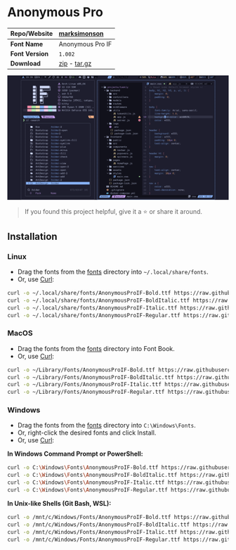 <!-- SHORTCUT REFERENCE LINKS -->

[zip]: https://github.com/iconicFonts/if/releases/download/v1.1.0/Anonymous_Pro.zip
[tar]: https://github.com/iconicFonts/if/releases/download/v1.1.0/Anonymous_Pro.tar.gz
[url]: https://www.marksimonson.com/fonts/view/anonymous-pro

# Anonymous Pro

| Repo/Website     | [marksimonson][url]        |
| :--------------- | :------------------------- |
| **Font Name**    | Anonymous Pro IF           |
| **Font Version** | `1.002`                    |
| **Download**     | [zip][zip] - [tar.gz][tar] |

![Font preview](preview.png)

> If you found this project helpful, give it a :star: or share it around.

## Installation

### Linux

- Drag the fonts from the [fonts](fonts) directory into `~/.local/share/fonts`.
- Or, use [Curl](https://github.com/curl/curl):

```sh
curl -o ~/.local/share/fonts/AnonymousProIF-Bold.ttf https://raw.githubusercontent.com/iconicFonts/if/main/fonts/patched/Anonymous_Pro/fonts/AnonymousProIF-Bold.ttf
curl -o ~/.local/share/fonts/AnonymousProIF-BoldItalic.ttf https://raw.githubusercontent.com/iconicFonts/if/main/fonts/patched/Anonymous_Pro/fonts/AnonymousProIF-BoldItalic.ttf
curl -o ~/.local/share/fonts/AnonymousProIF-Italic.ttf https://raw.githubusercontent.com/iconicFonts/if/main/fonts/patched/Anonymous_Pro/fonts/AnonymousProIF-Italic.ttf
curl -o ~/.local/share/fonts/AnonymousProIF-Regular.ttf https://raw.githubusercontent.com/iconicFonts/if/main/fonts/patched/Anonymous_Pro/fonts/AnonymousProIF-Regular.ttf
```

### MacOS

- Drag the fonts from the [fonts](fonts) directory into Font Book.
- Or, use [Curl](https://github.com/curl/curl):

```sh
curl -o ~/Library/Fonts/AnonymousProIF-Bold.ttf https://raw.githubusercontent.com/iconicFonts/if/main/fonts/patched/Anonymous_Pro/fonts/AnonymousProIF-Bold.ttf
curl -o ~/Library/Fonts/AnonymousProIF-BoldItalic.ttf https://raw.githubusercontent.com/iconicFonts/if/main/fonts/patched/Anonymous_Pro/fonts/AnonymousProIF-BoldItalic.ttf
curl -o ~/Library/Fonts/AnonymousProIF-Italic.ttf https://raw.githubusercontent.com/iconicFonts/if/main/fonts/patched/Anonymous_Pro/fonts/AnonymousProIF-Italic.ttf
curl -o ~/Library/Fonts/AnonymousProIF-Regular.ttf https://raw.githubusercontent.com/iconicFonts/if/main/fonts/patched/Anonymous_Pro/fonts/AnonymousProIF-Regular.ttf
```

### Windows

- Drag the fonts from the [fonts](fonts) directory into `C:\Windows\Fonts`.
- Or, right-click the desired fonts and click Install.
- Or, use [Curl](https://github.com/curl/curl):

**In Windows Command Prompt or PowerShell:**

```sh
curl -o C:\Windows\Fonts\AnonymousProIF-Bold.ttf https://raw.githubusercontent.com/iconicFonts/if/main/fonts/patched/Anonymous_Pro/fonts/AnonymousProIF-Bold.ttf
curl -o C:\Windows\Fonts\AnonymousProIF-BoldItalic.ttf https://raw.githubusercontent.com/iconicFonts/if/main/fonts/patched/Anonymous_Pro/fonts/AnonymousProIF-BoldItalic.ttf
curl -o C:\Windows\Fonts\AnonymousProIF-Italic.ttf https://raw.githubusercontent.com/iconicFonts/if/main/fonts/patched/Anonymous_Pro/fonts/AnonymousProIF-Italic.ttf
curl -o C:\Windows\Fonts\AnonymousProIF-Regular.ttf https://raw.githubusercontent.com/iconicFonts/if/main/fonts/patched/Anonymous_Pro/fonts/AnonymousProIF-Regular.ttf
```

**In Unix-like Shells (Git Bash, WSL):**

```sh
curl -o /mnt/c/Windows/Fonts/AnonymousProIF-Bold.ttf https://raw.githubusercontent.com/iconicFonts/if/main/fonts/patched/Anonymous_Pro/fonts/AnonymousProIF-Bold.ttf
curl -o /mnt/c/Windows/Fonts/AnonymousProIF-BoldItalic.ttf https://raw.githubusercontent.com/iconicFonts/if/main/fonts/patched/Anonymous_Pro/fonts/AnonymousProIF-BoldItalic.ttf
curl -o /mnt/c/Windows/Fonts/AnonymousProIF-Italic.ttf https://raw.githubusercontent.com/iconicFonts/if/main/fonts/patched/Anonymous_Pro/fonts/AnonymousProIF-Italic.ttf
curl -o /mnt/c/Windows/Fonts/AnonymousProIF-Regular.ttf https://raw.githubusercontent.com/iconicFonts/if/main/fonts/patched/Anonymous_Pro/fonts/AnonymousProIF-Regular.ttf
```

